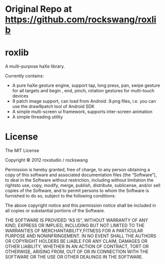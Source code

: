 Original Repo at https://github.com/rockswang/roxlib
======


roxlib
======

A multi-purpose haXe library.

Currently contains:

- A pure haXe gesture engine, support tap, long press, pan, swipe gesture for all targets and begin , end, pinch, rotation gestures for multi-touch devices
- 9 patch image support, can load from Android .9.png files, i.e. you can use the draw9patch tool of Android SDK
- A simple multi-screen ui framework, supports inter-screen animation
- A simple threading utility

License
=======
The MIT License

Copyright © 2012 roxstudio / rockswang

Permission is hereby granted, free of charge, to any person obtaining a copy of this software and associated documentation files (the “Software”), to deal in the Software without restriction, including without limitation the rightsto use, copy, modify, merge, publish, distribute, sublicense, and/or sell copies of the Software, and to permit persons to whom the Software is furnished to do so, subject to the following conditions:

The above copyright notice and this permission notice shall be included in all copies or substantial portions of the Software.

THE SOFTWARE IS PROVIDED “AS IS”, WITHOUT WARRANTY OF ANY KIND, EXPRESS OR IMPLIED, INCLUDING BUT NOT LIMITED TO THE WARRANTIES OF MERCHANTABILITY,FITNESS FOR A PARTICULAR PURPOSE AND NONINFRINGEMENT. IN NO EVENT SHALL THE AUTHORS OR COPYRIGHT HOLDERS BE LIABLE FOR ANY CLAIM, DAMAGES OR OTHER LIABILITY, WHETHER IN AN ACTION OF CONTRACT, TORT OR OTHERWISE, ARISING FROM, OUT OF OR IN CONNECTION WITH THE SOFTWARE OR THE USE OR OTHER DEALINGS IN THE SOFTWARE.
